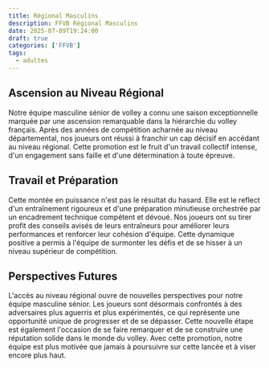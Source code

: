 ```yaml
---
title: Régional Masculins
description: FFVB Régional Masculins
date: 2025-07-09T19:24:00
draft: true
categories: ['FFVB']
tags:
  - adultes
---
```


## Ascension au Niveau Régional

Notre équipe masculine sénior de volley a connu une saison exceptionnelle marquée par une ascension remarquable dans la
hiérarchie du volley français. Après des années de compétition acharnée au niveau départemental, nos joueurs ont réussi
à franchir un cap décisif en accédant au niveau régional. Cette promotion est le fruit d'un travail collectif intense,
d'un engagement sans faille et d'une détermination à toute épreuve.

## Travail et Préparation

Cette montée en puissance n'est pas le résultat du hasard. Elle est le reflect d'un entraînement rigoureux et d'une
préparation minutieuse orchestrée par un encadrement technique compétent et dévoué. Nos joueurs ont su tirer profit des
conseils avisés de leurs entraîneurs pour améliorer leurs performances et renforcer leur cohésion d'équipe. Cette
dynamique positive a permis à l'équipe de surmonter les défis et de se hisser à un niveau supérieur de compétition.

## Perspectives Futures

L'accès au niveau régional ouvre de nouvelles perspectives pour notre équipe masculine sénior. Les joueurs sont
désormais confrontés à des adversaires plus aguerris et plus expérimentés, ce qui représente une opportunité unique de
progresser et de se dépasser. Cette nouvelle étape est également l'occasion de se faire remarquer et de se construire
une réputation solide dans le monde du volley. Avec cette promotion, notre équipe est plus motivée que jamais à
poursuivre sur cette lancée et à viser encore plus haut.
